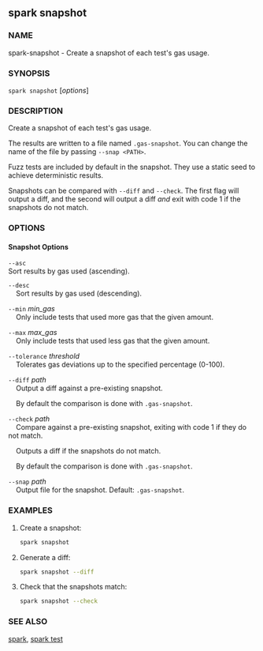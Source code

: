 ## spark snapshot

### NAME

spark-snapshot - Create a snapshot of each test's gas usage.

### SYNOPSIS

`spark snapshot` [*options*]

### DESCRIPTION

Create a snapshot of each test's gas usage.

The results are written to a file named `.gas-snapshot`. You can change the name of the file
by passing `--snap <PATH>`.

Fuzz tests are included by default in the snapshot. They use a static seed to achieve deterministic results.

Snapshots can be compared with `--diff` and `--check`. The first flag will output a diff, and the second
will output a diff _and_ exit with code 1 if the snapshots do not match.

### OPTIONS

#### Snapshot Options

`--asc`  
Sort results by gas used (ascending).

`--desc`  
&nbsp;&nbsp;&nbsp;&nbsp;Sort results by gas used (descending).

`--min` _min_gas_  
&nbsp;&nbsp;&nbsp;&nbsp;Only include tests that used more gas that the given amount.

`--max` _max_gas_  
&nbsp;&nbsp;&nbsp;&nbsp;Only include tests that used less gas that the given amount.

`--tolerance` _threshold_  
&nbsp;&nbsp;&nbsp;&nbsp;Tolerates gas deviations up to the specified percentage (0-100).

`--diff` _path_  
&nbsp;&nbsp;&nbsp;&nbsp;Output a diff against a pre-existing snapshot.

&nbsp;&nbsp;&nbsp;&nbsp;By default the comparison is done with `.gas-snapshot`.

`--check` _path_  
&nbsp;&nbsp;&nbsp;&nbsp;Compare against a pre-existing snapshot, exiting with code 1 if they do not match.

&nbsp;&nbsp;&nbsp;&nbsp;Outputs a diff if the snapshots do not match.

&nbsp;&nbsp;&nbsp;&nbsp;By default the comparison is done with `.gas-snapshot`.

`--snap` _path_  
&nbsp;&nbsp;&nbsp;&nbsp;Output file for the snapshot. Default: `.gas-snapshot`.

<!-- {{#include test-options.md}}

{{#include evm-options.md}}

{{#include executor-options.md}}

{{#include core-build-options.md}}

{{#include ../common/display-options.md}}

{{#include common-options.md}} -->

### EXAMPLES

1. Create a snapshot:

   ```sh
   spark snapshot
   ```

2. Generate a diff:

   ```sh
   spark snapshot --diff
   ```

3. Check that the snapshots match:
   ```sh
   spark snapshot --check
   ```

### SEE ALSO

[spark](./spark.md), [spark test](./spark-test.md)
